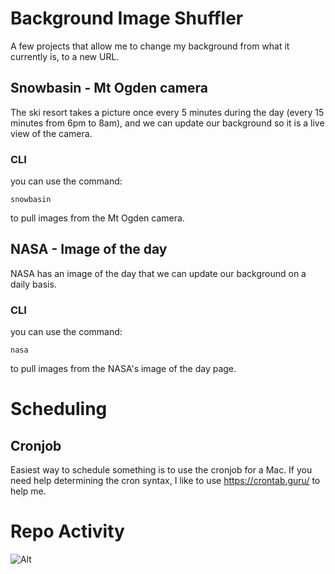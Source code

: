 # Background Image Shuffler

A few projects that allow me to change my background from what it currently is, to a new URL.

## Snowbasin - Mt Ogden camera

The ski resort takes a picture once every 5 minutes during the day (every 15 minutes from 6pm to 8am), and we can update our background so it is a live view of the camera.

### CLI

you can use the command:

```
snowbasin
```

to pull images from the Mt Ogden camera.

## NASA - Image of the day

NASA has an image of the day that we can update our background on a daily basis.

### CLI

you can use the command:

```
nasa
```

to pull images from the NASA's image of the day page.

# Scheduling

## Cronjob

Easiest way to schedule something is to use the cronjob for a Mac. If you need help determining the cron syntax, I like to use https://crontab.guru/ to help me.

# Repo Activity

![Alt](https://repobeats.axiom.co/api/embed/07494607c0d34355776353e5480cf3c5702c8068.svg "Repobeats analytics image")
